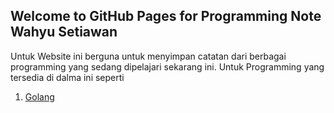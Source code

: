## Welcome to GitHub Pages for Programming Note Wahyu Setiawan

Untuk Website ini berguna untuk menyimpan catatan dari berbagai programming yang sedang dipelajari sekarang ini. Untuk Programming yang tersedia di dalma ini seperti

1. [Golang](./golang/index.md)